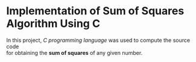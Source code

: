 # Implementation of Sum of Squares Algorithm Using C 

In this project, _C programming language_ was used to compute the source code  
for obtaining the **sum of squares** of any given number.
